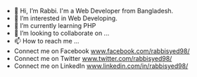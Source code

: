 - 👋 Hi, I’m Rabbi. I'm a Web Developer from Bangladesh.
- 👀 I’m interested in Web Developing.
- 🌱 I’m currently learning PHP
- 💞️ I’m looking to collaborate on ...
- 📫 How to reach me ...
- Connect me on Facebook  www.facebook.com/rabbisyed98/
- Connect me on Twitter   www.twitter.com/rabbisyed98/
- Connect me on LinkedIn  www.linkedin.com/in/rabbisyed98/

<!---
rabbisyed98/rabbisyed98 is a ✨ special ✨ repository because its `README.md` (this file) appears on your GitHub profile.
You can click the Preview link to take a look at your changes.
--->
